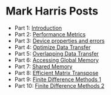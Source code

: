 # Mark Harris Posts

- Part 1: [Introduction](https://devblogs.nvidia.com/easy-introduction-cuda-c-and-c/)
- Part 2: [Performance Metrics](https://devblogs.nvidia.com/how-implement-performance-metrics-cuda-cc/)
- Part 3: [Device properties and errors](https://devblogs.nvidia.com/how-query-device-properties-and-handle-errors-cuda-cc/)
- Part 4: [Optimize Data Transfer](https://devblogs.nvidia.com/how-optimize-data-transfers-cuda-cc/)
- Part 5: [Overlapping Data Transfer](https://devblogs.nvidia.com/how-overlap-data-transfers-cuda-cc/)
- Part 6: [Accessing Global Memory](https://devblogs.nvidia.com/how-access-global-memory-efficiently-cuda-c-kernels/)
- Part 7: [Shared Memory](https://devblogs.nvidia.com/using-shared-memory-cuda-cc/)
- Part 8: [Efficient Matrix Transpose](https://devblogs.nvidia.com/efficient-matrix-transpose-cuda-cc/)
- Part 9: [Finite Difference Methods 1](https://devblogs.nvidia.com/finite-difference-methods-cuda-cc-part-1/)
- Part 10: [Finite Difference Methods 2](https://devblogs.nvidia.com/finite-difference-methods-cuda-c-part-2/)
